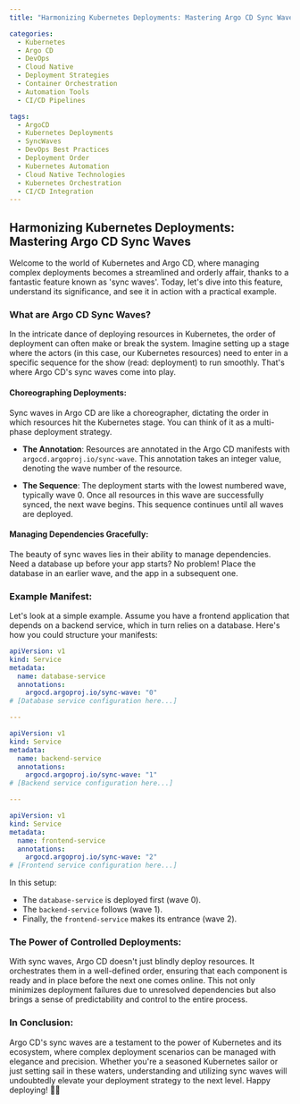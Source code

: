 ```yaml
---
title: "Harmonizing Kubernetes Deployments: Mastering Argo CD Sync Waves"

categories:
  - Kubernetes
  - Argo CD
  - DevOps
  - Cloud Native
  - Deployment Strategies
  - Container Orchestration
  - Automation Tools
  - CI/CD Pipelines

tags:
  - ArgoCD
  - Kubernetes Deployments
  - SyncWaves
  - DevOps Best Practices
  - Deployment Order
  - Kubernetes Automation
  - Cloud Native Technologies
  - Kubernetes Orchestration
  - CI/CD Integration
---
```


## Harmonizing Kubernetes Deployments: Mastering Argo CD Sync Waves

Welcome to the world of Kubernetes and Argo CD, where managing complex deployments becomes a streamlined and orderly affair, thanks to a fantastic feature known as 'sync waves'. Today, let's dive into this feature, understand its significance, and see it in action with a practical example.

### What are Argo CD Sync Waves?

In the intricate dance of deploying resources in Kubernetes, the order of deployment can often make or break the system. Imagine setting up a stage where the actors (in this case, our Kubernetes resources) need to enter in a specific sequence for the show (read: deployment) to run smoothly. That's where Argo CD's sync waves come into play.

#### Choreographing Deployments:

Sync waves in Argo CD are like a choreographer, dictating the order in which resources hit the Kubernetes stage. You can think of it as a multi-phase deployment strategy.

- **The Annotation**: Resources are annotated in the Argo CD manifests with `argocd.argoproj.io/sync-wave`. This annotation takes an integer value, denoting the wave number of the resource.

- **The Sequence**: The deployment starts with the lowest numbered wave, typically wave 0. Once all resources in this wave are successfully synced, the next wave begins. This sequence continues until all waves are deployed.

#### Managing Dependencies Gracefully:

The beauty of sync waves lies in their ability to manage dependencies. Need a database up before your app starts? No problem! Place the database in an earlier wave, and the app in a subsequent one.

### Example Manifest:

Let's look at a simple example. Assume you have a frontend application that depends on a backend service, which in turn relies on a database. Here's how you could structure your manifests:

```yaml
apiVersion: v1
kind: Service
metadata:
  name: database-service
  annotations:
    argocd.argoproj.io/sync-wave: "0"
# [Database service configuration here...]

---

apiVersion: v1
kind: Service
metadata:
  name: backend-service
  annotations:
    argocd.argoproj.io/sync-wave: "1"
# [Backend service configuration here...]

---

apiVersion: v1
kind: Service
metadata:
  name: frontend-service
  annotations:
    argocd.argoproj.io/sync-wave: "2"
# [Frontend service configuration here...]
```

In this setup:

- The `database-service` is deployed first (wave 0).
- The `backend-service` follows (wave 1).
- Finally, the `frontend-service` makes its entrance (wave 2).

### The Power of Controlled Deployments:

With sync waves, Argo CD doesn't just blindly deploy resources. It orchestrates them in a well-defined order, ensuring that each component is ready and in place before the next one comes online. This not only minimizes deployment failures due to unresolved dependencies but also brings a sense of predictability and control to the entire process.

### In Conclusion:

Argo CD's sync waves are a testament to the power of Kubernetes and its ecosystem, where complex deployment scenarios can be managed with elegance and precision. Whether you're a seasoned Kubernetes sailor or just setting sail in these waters, understanding and utilizing sync waves will undoubtedly elevate your deployment strategy to the next level. Happy deploying! 🚀🌟